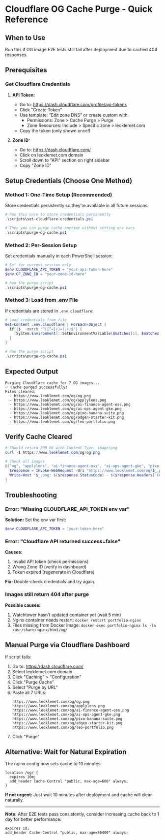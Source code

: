# Cloudflare OG Cache Purge - Quick Reference

## When to Use
Run this if OG image E2E tests still fail after deployment due to cached 404 responses.

## Prerequisites

### Get Cloudflare Credentials

1. **API Token:**
   - Go to: https://dash.cloudflare.com/profile/api-tokens
   - Click "Create Token"
   - Use template: "Edit zone DNS" or create custom with:
     - Permissions: Zone > Cache Purge > Purge
     - Zone Resources: Include > Specific zone > leoklemet.com
   - Copy the token (only shown once!)

2. **Zone ID:**
   - Go to: https://dash.cloudflare.com/
   - Click on leoklemet.com domain
   - Scroll down to "API" section on right sidebar
   - Copy "Zone ID"

## Setup Credentials (Choose One Method)

### Method 1: One-Time Setup (Recommended)
Store credentials persistently so they're available in all future sessions:

```powershell
# Run this once to store credentials permanently
.\scripts\set-cloudflare-credentials.ps1

# Then you can purge cache anytime without setting env vars
.\scripts\purge-og-cache.ps1
```

### Method 2: Per-Session Setup
Set credentials manually in each PowerShell session:

```powershell
# Set for current session only
$env:CLOUDFLARE_API_TOKEN = "your-api-token-here"
$env:CF_ZONE_ID = "your-zone-id-here"

# Run the purge script
.\scripts\purge-og-cache.ps1
```

### Method 3: Load from .env File
If credentials are stored in `.env.cloudflare`:

```powershell
# Load credentials from file
Get-Content .env.cloudflare | ForEach-Object {
  if ($_ -match '^([^=]+)=(.+)$') {
    [System.Environment]::SetEnvironmentVariable($matches[1], $matches[2], 'Process')
  }
}

# Run the purge script
.\scripts\purge-og-cache.ps1
```

## Expected Output

```
Purging Cloudflare cache for 7 OG images...
✅ Cache purged successfully!
Files cleared:
  - https://www.leoklemet.com/og/og.png
  - https://www.leoklemet.com/og/applylens.png
  - https://www.leoklemet.com/og/ai-finance-agent-oss.png
  - https://www.leoklemet.com/og/ai-ops-agent-gke.png
  - https://www.leoklemet.com/og/pixo-banana-suite.png
  - https://www.leoklemet.com/og/adgen-starter-kit.png
  - https://www.leoklemet.com/og/leo-portfolio.png
```

## Verify Cache Cleared

```powershell
# Should return 200 OK with Content-Type: image/png
curl -I https://www.leoklemet.com/og/og.png

# Check all images
@("og", "applylens", "ai-finance-agent-oss", "ai-ops-agent-gke", "pixo-banana-suite", "adgen-starter-kit", "leo-portfolio") | ForEach-Object {
  $response = Invoke-WebRequest -Uri "https://www.leoklemet.com/og/$_.png" -Method Head
  Write-Host "$_.png: $($response.StatusCode) - $($response.Headers['Content-Type'])"
}
```

## Troubleshooting

### Error: "Missing CLOUDFLARE_API_TOKEN env var"
**Solution:** Set the env var first:
```powershell
$env:CLOUDFLARE_API_TOKEN = "your-token-here"
```

### Error: "Cloudflare API returned success=false"
**Causes:**
1. Invalid API token (check permissions)
2. Wrong Zone ID (verify in dashboard)
3. Token expired (regenerate in Cloudflare)

**Fix:** Double-check credentials and try again.

### Images still return 404 after purge
**Possible causes:**
1. Watchtower hasn't updated container yet (wait 5 min)
2. Nginx container needs restart: `docker restart portfolio-nginx`
3. Files missing from Docker image: `docker exec portfolio-nginx ls -la /usr/share/nginx/html/og/`

## Manual Purge via Cloudflare Dashboard

If script fails:

1. Go to: https://dash.cloudflare.com/
2. Select leoklemet.com domain
3. Click "Caching" > "Configuration"
4. Click "Purge Cache"
5. Select "Purge by URL"
6. Paste all 7 URLs:
   ```
   https://www.leoklemet.com/og/og.png
   https://www.leoklemet.com/og/applylens.png
   https://www.leoklemet.com/og/ai-finance-agent-oss.png
   https://www.leoklemet.com/og/ai-ops-agent-gke.png
   https://www.leoklemet.com/og/pixo-banana-suite.png
   https://www.leoklemet.com/og/adgen-starter-kit.png
   https://www.leoklemet.com/og/leo-portfolio.png
   ```
7. Click "Purge"

## Alternative: Wait for Natural Expiration

The nginx config now sets cache to 10 minutes:
```nginx
location /og/ {
  expires 10m;
  add_header Cache-Control "public, max-age=600" always;
}
```

**If not urgent:** Just wait 10 minutes after deployment and cache will clear naturally.

---

**Note:** After E2E tests pass consistently, consider increasing cache back to 1 day for better performance:
```nginx
expires 1d;
add_header Cache-Control "public, max-age=86400" always;
```
